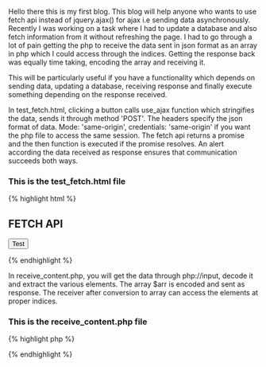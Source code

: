 Hello there this is my first blog. This blog will help anyone who wants to use fetch api instead of jquery.ajax() for ajax i.e sending data asynchronously. Recently I was working on a task where I had to update a database and also fetch information from it without refreshing the page. I had to go through a lot of pain getting the php to receive the data sent in json format as an array in php which I could access through the indices. Getting the response back was equally time taking, encoding the array and receiving it.

This will be particularly useful if you have a functionality which depends on sending data, updating a database, receiving response and
finally execute something depending on the response received.

In test_fetch.html, clicking a button calls use_ajax function which stringifies the data, sends it through method 'POST'. The headers specify the json format of data. Mode: 'same-origin', credentials: 'same-origin' if you want the php file to access the same session.
The fetch api returns a promise and the then function is executed if the promise resolves. An alert according the data received as response ensures that communication succeeds both ways.

### This is the test_fetch.html file
{% highlight html %}
<!DOCTYPE html>
<html>
<body>
<h2>FETCH API</h2>
<button type="button" onclick="use_ajax(4,'Gurjot')">Test</button> 
<!-- You can change the id and name sent by changing parameters above -->
<script>
function use_ajax(num,sent_name) 
//function called when button is clicked with argument, currently 4
{
  var json_upload =  JSON.stringify({
              id: num,
              name: sent_name
            });
       //name of php file called during fetch
       fetch('receive_content.php', {
       method: 'POST',
       mode: 'same-origin',   
       //used so that receive_content.php can access session variables if present
       credentials: 'same-origin',
       headers: {
                  'Content-Type': 'application/json',
                },
       body: json_upload }) // then function is executed if promise returned by fetch resolves
       .then(function(response) {
              if(response.ok)
              {
                return (response.json()); //conversion to json
              }})
       .then(obj => { 
                      //obj array has id,name and method sent as response at indices 0,1 and 2 respectively
       
                      alert('Id '+ obj[0] + ' has been successfully sent and received by '+ obj[1]+ ' using '+ obj[2]);
                    });
}
</script>
</body>
</html>
{% endhighlight %}

In receive_content.php, you will get the data through php://input, decode it and extract the various elements. The array $arr is encoded and sent as response. The receiver after conversion to array can access the elements at proper indices.

### This is the receive_content.php file
{% highlight php %}
<?php

//You can also use session_start(); to access session variables if used 'mode: same-origin'

$json_content = file_get_contents('php://input'); //getting data sent through POST
$json = json_decode($json_content,true);	//decoding the data to an associative array $json 
$id= $json['id'];	//getting the id sent using appropriate index
$name= $json['name'];	//getting the name
$arr = array($id,$name,'Fetch Api');
$JSON = json_encode($arr);	//encoding the array
echo $JSON;
?>
{% endhighlight %}
